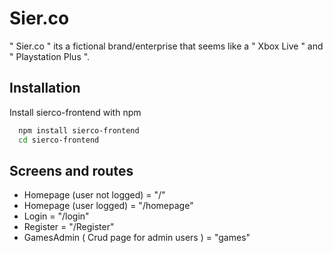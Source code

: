 
# Sier.co

" Sier.co " its a fictional brand/enterprise that seems like a " Xbox Live " and " Playstation Plus ".



## Installation

Install sierco-frontend with npm

```bash
  npm install sierco-frontend
  cd sierco-frontend
```
    
## Screens and routes

- Homepage (user not logged) = "/"
- Homepage (user logged) = "/homepage"
- Login = "/login"
- Register = "/Register"
- GamesAdmin ( Crud page for admin users ) = "games"

